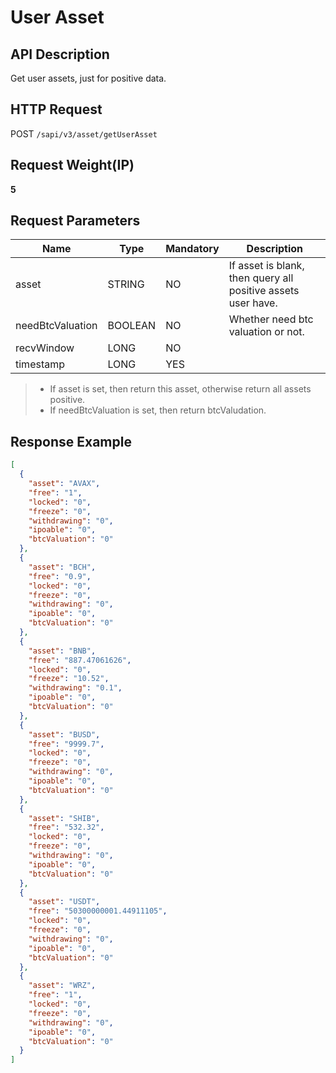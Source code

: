 # User Asset 

## API Description​

Get user assets, just for positive data.

## HTTP Request​

POST `/sapi/v3/asset/getUserAsset`

## Request Weight(IP)​

**5**

## Request Parameters​

| Name | Type | Mandatory | Description |
| --- | --- | --- | --- |
| asset | STRING | NO | If asset is blank, then query all positive assets user have. |
| needBtcValuation | BOOLEAN | NO | Whether need btc valuation or not. |
| recvWindow | LONG | NO |  |
| timestamp | LONG | YES |  |

> * If asset is set, then return this asset, otherwise return all assets positive.
> * If needBtcValuation is set, then return btcValudation.

## Response Example​

```json
[  
  {  
    "asset": "AVAX",  
    "free": "1",  
    "locked": "0",  
    "freeze": "0",  
    "withdrawing": "0",  
    "ipoable": "0",  
    "btcValuation": "0"  
  },  
  {  
    "asset": "BCH",  
    "free": "0.9",  
    "locked": "0",  
    "freeze": "0",  
    "withdrawing": "0",  
    "ipoable": "0",  
    "btcValuation": "0"  
  },  
  {  
    "asset": "BNB",  
    "free": "887.47061626",  
    "locked": "0",  
    "freeze": "10.52",  
    "withdrawing": "0.1",  
    "ipoable": "0",  
    "btcValuation": "0"  
  },  
  {  
    "asset": "BUSD",  
    "free": "9999.7",  
    "locked": "0",  
    "freeze": "0",  
    "withdrawing": "0",  
    "ipoable": "0",  
    "btcValuation": "0"  
  },  
  {  
    "asset": "SHIB",  
    "free": "532.32",  
    "locked": "0",  
    "freeze": "0",  
    "withdrawing": "0",  
    "ipoable": "0",  
    "btcValuation": "0"  
  },  
  {  
    "asset": "USDT",  
    "free": "50300000001.44911105",  
    "locked": "0",  
    "freeze": "0",  
    "withdrawing": "0",  
    "ipoable": "0",  
    "btcValuation": "0"  
  },  
  {  
    "asset": "WRZ",  
    "free": "1",  
    "locked": "0",  
    "freeze": "0",  
    "withdrawing": "0",  
    "ipoable": "0",  
    "btcValuation": "0"  
  }  
]
```

